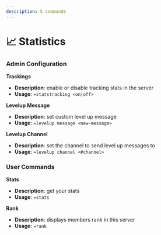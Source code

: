 ```yaml
---
description: 5 commands
---
```


# 📈 Statistics

### Admin Configuration

**Trackings**
- **Description**: enable or disable tracking stats in the server
- **Usage**: `=statstracking <on|off>`

**Levelup Message**
- **Description**: set custom level up message
- **Usage**: `=levelup message <new-message>`

**Levelup Channel**
- **Description**: set the channel to send level up messages to
- **Usage**: `=levelup channel <#channel>`

### User Commands

**Stats**
- **Description**: get your stats
- **Usage**: `=stats`

**Rank**
- **Description**: displays members rank in this server
- **Usage**: `=rank`
